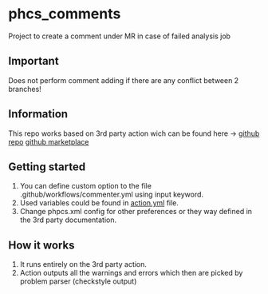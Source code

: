 
# phcs_comments

Project to create a comment under MR in case of failed analysis job

## Important

Does not perform comment adding if there are any conflict between 2 branches!

## Information

This repo works based on 3rd party action wich can be found here ->
[github repo](https://github.com/thenabeel/action-phpcs)
[github marketplace](https://github.com/marketplace/actions/action-phpcs)

## Getting started

1) You can define custom option to the file .github/workflows/commenter.yml using input keyword.
2) Used variables could be found in [action.yml](https://github.com/thenabeel/action-phpcs/blob/master/action.yml) file.
3) Change phpcs.xml config for other preferences or they way defined in the 3rd party documentation.

## How it works

1. It runs entirely on the 3rd party action.
2. Action outputs all the warnings and errors which then are picked by problem parser (checkstyle output)
